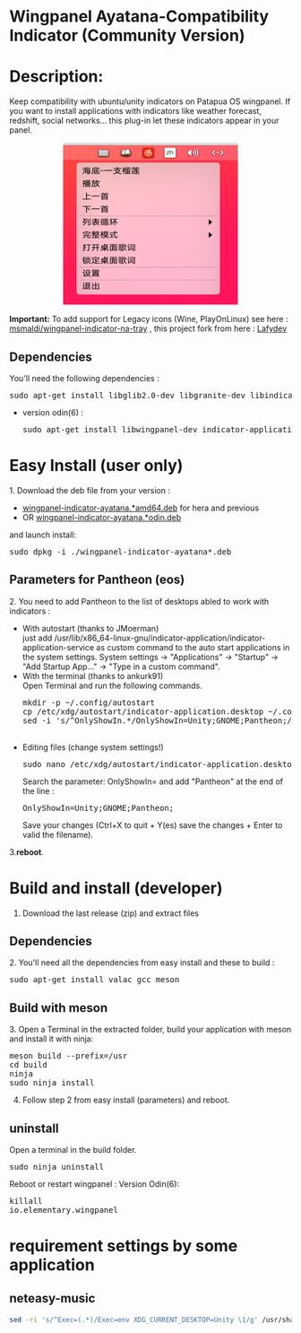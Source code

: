 # Wingpanel Ayatana-Compatibility Indicator (Community Version)

<h1>Description:</h1>
Keep compatibility with ubuntu/unity indicators on Patapua OS wingpanel.
If you want to install applications with indicators like weather forecast, redshift, social networks... this plug-in let these indicators appear in your panel.

<p align="center"><img src="screenshot.png"/> </p>

<b>Important:</b> To add support for Legacy icons (Wine, PlayOnLinux) see here : <a href="https://github.com/msmaldi/wingpanel-indicator-na-tray">msmaldi/wingpanel-indicator-na-tray</a>
, this project fork from here : <a href="https://github.com/Lafydev/wingpanel-indicator-ayatana">Lafydev</a>
<h2>Dependencies</h2>

You'll need the following dependencies :

<pre>sudo apt-get install libglib2.0-dev libgranite-dev libindicator3-dev </pre>

- version odin(6) : 
  
  <pre>sudo apt-get install libwingpanel-dev indicator-application</pre>

<h1>Easy Install (user only)</h1>
1. Download the deb file from your version :

- <a href="">wingpanel-indicator-ayatana.*amd64.deb</a> for hera and previous  
- OR <a href="">wingpanel-indicator-ayatana.*odin.deb</a>  

and launch install:<br/>

<pre>sudo dpkg -i ./wingpanel-indicator-ayatana*.deb</pre>

<h2>Parameters for Pantheon (eos)</h2>
2. You need to add Pantheon to the list of desktops abled to work with indicators :<br/>
<ul>
<li>With autostart (thanks to JMoerman) </li>
just add /usr/lib/x86_64-linux-gnu/indicator-application/indicator-application-service as custom command to the auto start applications in the system settings.
System settings -> "Applications" -> "Startup" -> "Add Startup App…" -> "Type in a custom command".
<br/>

<li>With the terminal (thanks to ankurk91) </li>
Open Terminal and run the following commands.
<pre>mkdir -p ~/.config/autostart
cp /etc/xdg/autostart/indicator-application.desktop ~/.config/autostart/
sed -i 's/^OnlyShowIn.*/OnlyShowIn=Unity;GNOME;Pantheon;/' ~/.config/autostart/indicator-application.desktop
</pre><br/>

<li>Editing files (change system settings!)</li>
<pre>sudo nano /etc/xdg/autostart/indicator-application.desktop</pre>
Search the parameter: OnlyShowIn= and add "Pantheon" at the end of the line : 
<pre>OnlyShowIn=Unity;GNOME;Pantheon;</pre>
Save your changes (Ctrl+X to quit + Y(es) save the changes + Enter to valid the filename).<br/>
</ul>

3.<b>reboot</b>.

<h1>Build and install (developer)</h1>

1. Download the last release (zip) and extract files 

<h2>Dependencies</h2>
2. You'll need all the dependencies from easy install and these to build : 
<pre>sudo apt-get install valac gcc meson </pre/>

<h2>Build with meson</h2>
3. Open a Terminal in the extracted folder, build your application with meson and install it with ninja:<br/>

<pre>meson build --prefix=/usr
cd build
ninja
sudo ninja install
</pre>

4. Follow step 2 from easy install (parameters) and reboot.

<h2>uninstall</h2>
Open a terminal in the build folder.
<pre>sudo ninja uninstall</pre>

Reboot or restart wingpanel : 
Version Odin(6): <pre>killall io.elementary.wingpanel</pre>

# requirement settings by some application 
## neteasy-music
```sh
sed -ri 's/^Exec=(.*)/Exec=env XDG_CURRENT_DESKTOP=Unity \1/g' /usr/share/applications/neteasy-cloud-music.desktop
```

